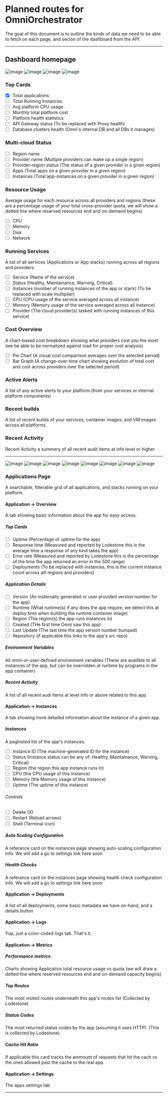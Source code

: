 # Planned routes for OmniOrchestrator
The goal of this document is to outline the kinds of data we need to be able to fetch on each page, and secion of the dashboard from the API.

---
## Dashboard homepage

![image](https://github.com/user-attachments/assets/2d04d759-26d0-4989-9376-e894f78de29a)
![image](https://github.com/user-attachments/assets/bbb205c1-2b65-48a3-a92e-6ae5f5388a9a)
![image](https://github.com/user-attachments/assets/bdb667ed-d2f7-4e76-8d48-4c6792a17549)
![image](https://github.com/user-attachments/assets/74f8a820-0f8b-489a-9a4e-13d534d4717b)

### Top Cards
- [x] Total applications
- [ ] Total Running Instances
- [ ] Avg platform CPU usage
- [ ] Monthly total platform cost
- [ ] Platform health statistics
- [ ] API Gateway status (To be replaced with Proxy health)
- [ ] Database clusters health (Omni's internal DB and all DBs it manages)

### Multi-cloud Status
- [ ] Region name
- [ ] Provider name (Multiple providers can make up a single region)
- [ ] Provider-region status (The status of a given provider in a given region)
- [ ] Apps (Total apps on a given provider in a given region)
- [ ] Instances (Total app-instances on a given provider in a given region)

### Resource Usage
Average usage for each resource across all providers and regions (these are a percentage usage of your total cross-provider quota, we will show a dotted line where reserved resources end and on-demand begins)
- [ ] CPU
- [ ] Memory
- [ ] Disk
- [ ] Network

### Running Services
A list of all services (Applications or App stacks) running across all regions and providers.

- [ ] Service (Name of the service)
- [ ] Status (Healthy, Maintainance, Warning, Critical)
- [ ] Instances (number of running instances of the app or stack) (To be replaced with scale multiplier)
- [ ] CPU (CPU usage of the service averaged across all instance)
- [ ] Memory (Memory usage of the service averaged across all instance)
- [ ] Provider (The cloud provider(s) tasked with running instances of this service)

### Cost Overview
A chart-based cost breakdown showing what providers cost you the most (we be able to be normalized against load for proper cost analysis)

- [ ] Pie Chart (A visual cost comparison averages over the selected period)
- [ ] Bar Graph (A change-over-time chart showing evolution of total cost and cost across providers over the selected period)

### Active Alerts
A list of any active alerts to your platform (from your services or internal platform components)

### Recent builds
A list of recent builds of your services, container images, and VM images across all platforms.

### Recent Activity
Recent Activity a summery of all recent audit items at info level or higher

---

![image](https://github.com/user-attachments/assets/f5acd873-7659-4ff4-9a09-8317de0913b4)
![image](https://github.com/user-attachments/assets/cc129a7b-be47-4252-96b3-2f4bd6bfbd07)
![image](https://github.com/user-attachments/assets/79af5ccb-29e1-4402-ba05-9b838ecf70b7)
![image](https://github.com/user-attachments/assets/daa8ebcd-6feb-414e-944b-9a1f64926b38)
![image](https://github.com/user-attachments/assets/e1609117-f959-4bfe-874a-8bb31bbde0bf)
![image](https://github.com/user-attachments/assets/2cccd93b-e412-4934-8e9d-36c0526c887f)
![image](https://github.com/user-attachments/assets/65d113ae-d83e-4811-8782-5415751ed94b)
![image](https://github.com/user-attachments/assets/20937473-a03f-49df-b04c-ec7b5e26aa69)

### Applications Page
A searchable, filterable grid of all applications, and stacks running on your platform.

#### Application -> Overview
A tab showing basic information about the app for easy access.

##### Top Cards

- [ ] Uptime (Percentage of uptime for the app)
- [ ] Response time (Measured and reported by Lodestone this is the average time a response of any kind takes the app)
- [ ] Error rate (Measured and reported by Lodestone this is the percentage of the time the app returned an error in the 500 range)
- [ ] Deployments (To be replaced with instances, this is the current instance count across alll regions and providers)

##### Application Details

- [ ] Version (An insternally generated or user provided version number for the app)
- [ ] Runtime (What runtime(s) if any does the app require, we detect this at deploy time when building the runtime container image)
- [ ] Region (The region(s) the app runs instances in)
- [ ] Created (THe first time Omni saw this app)
- [ ] Last Update (The last time the app version number bumped)
- [ ] Repository (if applicable this links to the app's src repo)

##### Environment Variables
All omni-or-user-defined environment variables (These are availible to all instances of the app, but can be overridden at runtime by programs in the app container)

##### Recent Activity
A list of all recent audi items at level info or above related to this app.

#### Application -> Instances
A tab showing more detailed information about the instance of a given app.

##### Instances
A paginsted list of the app's instances.
- [ ] Instance ID (The machine-generated ID for the instance)
- [ ] Status (Instance status can be any of: Healthy, Maintainance, Warning, Critical)
- [ ] Region (the region this app instance runs in)
- [ ] CPU (the CPU usage of this instance)
- [ ] Memory (the Memory usage of this instance)
- [ ] Uptime (The uptime of this instance)

###### Controls
- [ ] Delete (X)
- [ ] Restart (Reload arrows)
- [ ] Shell (Terminal icon)

##### Auto Scaling Configuration
A referance card on the instances page showing auto-scaling configuration info. We will add a go to settings link here soon

##### Health Checks
A referance card on the instances page showing health check configuration info. We will add a go to settings link here soon

#### Application -> Deployments
A list of all deployments, some basic metadata we have on-hand, and a details button


#### Application -> Logs
Yup, just a color-coded logs tab. That's it.

#### Application -> Metrics

##### Performance metrics
Charts showing Application total resource usage vs quota (we will draw a dotted line where reserved resources end and on-demand capacity begins)

##### Top Routes
The most visited routes underneath this app's routes list (Collected by Lodestone)

##### Status Codes
The most returned status codes by the app (assuming it uses HTTP). (This is collected by Lodestone)

##### Cache Hit Ratio
If applicable this card tracks the ammount of requests that hit the cach vs the ones allowed past the cache to the real app.

#### Application -> Settings
The apps settings tab

---